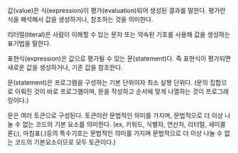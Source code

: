 
값(value)은 식(expression)이 평가(evaluation)되어 생성된 결과를 말한다.
평가란 식을 해석해서 값을 생성하거나, 참조하는 것을 의미한다.

리터럴(literal)은 사람이 이해할 수 있는 문자 또는 약속된 기호를 사용해 값을 생성하는 표기법을 말한다.

표현식(expression)은 값으로 평가될 수 있는 문(statement)다. 즉 표현식이 평가되면 새로운 값을 생성하거나, 기존 값을 참조한다.

문(statement)은 프로그램을 구성하는 기본 단위이자 최소 실행 단위다. 
(문의 집합으로 이뤄진 것이 바로 프로그램이며, 문을 작성하고 순서에 맞게 나열하는 것이 프로그래밍이다.)

문은 여러 토큰으로 구성된다.
토큰이란 문법적인 의미를 가지며, 문법적으로 더 이상 나눌 수 없는 코드의 기본 요소를 의미한다. (ex, 키워드, 식별자, 연산자, 리터럴, 세미콜론(;), 마침표(.)등의 특수기호는 문법적인 의미를 가지며 문법적으로 더 이상 나눌 수 없는 코드의 기본요소이므로 모두 토큰이다.)

